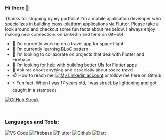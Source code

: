 ### Hi there 👋

Thanks for stopping by my portfolio!  I'm a mobile application developer who specializes in building cross-platform applications via Flutter.  Please take a look around and checkout some fun facts about me below.  I always enjoy making new connections on LinkedIn and here on GitHub!

- 🔭 I’m currently working on a travel app for space flight
- 🌱 I’m currently learning BLoC pattern
- 👯 I’m looking to collaborate on projects that deal with Flutter and Firebase
- 🤔 I’m looking for help with building better UIs for Flutter apps
- 💬 Ask me about anything and especially about space travel
- 📫 How to reach me:  [![My Linkedin account](https://img.shields.io/badge/LinkedIn-0077B5?style=for-the-badge&logo=linkedin&logoColor=white)](https://www.linkedin.com/in/derrick-williamson/) or follow me here on Github
- ⚡ Fun fact: When I was 17 years old, I was struck by lightening and got caught in a stampede

[![GitHub Streak](http://github-readme-streak-stats.herokuapp.com?user=DerrickWilliamson&theme=radical&hide_border=true&date_format=j%20M%5B%20Y%5D)](https://git.io/streak-stats)


<br />

### Languages and Tools:

![VS Code](https://img.shields.io/badge/VS_Code-blue?style=for-the-badge&logo=visual-studio-code)
![Firebase](https://img.shields.io/badge/Firebase-yellow?style=for-the-badge&logo=firebase&)
![Flutter](https://img.shields.io/badge/Flutter-informational?style=for-the-badge&logo=flutter)
![Github](https://img.shields.io/badge/Github-black?style=for-the-badge&logo=github)
![Dart](https://img.shields.io/badge/Dart-informational?style=for-the-badge&logo=dart)

